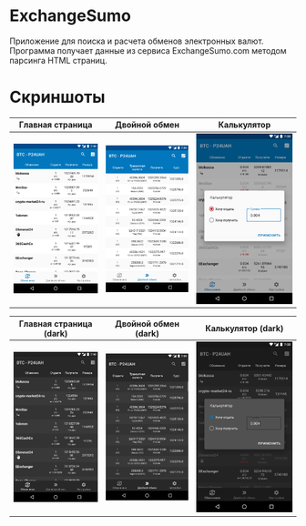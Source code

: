 # ExchangeSumo

Приложение для поиска и расчета обменов электронных валют.
Программа получает данные из сервиса ExchangeSumo.com методом парсинга HTML страниц.

# Скриншоты

Главная страница | Двойной обмен | Калькулятор
:---------------:|:-------------:|:-----------:
![img](media/screenshots/phone/Screenshot_20220426_162302.png) | ![img](media/screenshots/phone/Screenshot_20220426_162322.png) | ![img](media/screenshots/phone/Screenshot_20220426_162429.png)


Главная страница (dark) | Двойной обмен (dark) | Калькулятор (dark)
:----------------------:|:--------------------:|:------------------:
![img](media/screenshots/phone/Screenshot_20220426_162449.png) | ![img](media/screenshots/phone/Screenshot_20220426_162456.png) | ![img](media/screenshots/phone/Screenshot_20220426_162541.png)